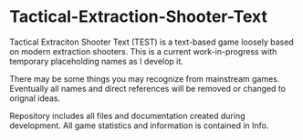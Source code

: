 # Tactical-Extraction-Shooter-Text
Tactical Extraciton Shooter Text (TEST) is a text-based game loosely based on modern extraction shooters.
This is a current work-in-progress with temporary placeholding names as I develop it.

There may be some things you may recognize from mainstream games.
Eventually all names and direct references will be removed or changed to orignal ideas.

Repository includes all files and documentation created during development.
All game statistics and information is contained in Info.
